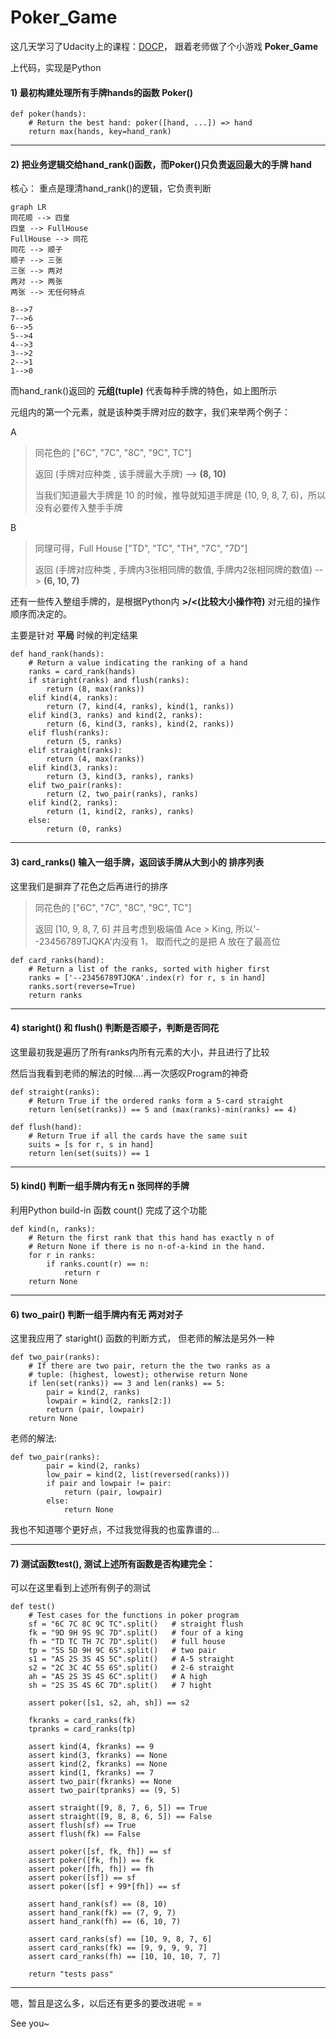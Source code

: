 # Poker_Game


这几天学习了Udacity上的课程：[DOCP](https://classroom.udacity.com/courses/cs212)，
跟着老师做了个小游戏  **Poker_Game**

上代码，实现是Python

#### 1) 最初构建处理所有手牌hands的函数 Poker()
```
def poker(hands):
	# Return the best hand: poker([hand, ...]) => hand
	return max(hands, key=hand_rank)
```

---

#### 2) 把业务逻辑交给hand_rank()函数，而Poker()只负责返回最大的手牌 hand

核心： 重点是理清hand_rank()的逻辑，它负责判断

```
graph LR
同花顺 --> 四皇
四皇 --> FullHouse
FullHouse --> 同花
同花 --> 顺子
顺子 --> 三张
三张 --> 两对
两对 --> 两张
两张 --> 无任何特点

8-->7
7-->6
6-->5
5-->4
4-->3
3-->2
2-->1
1-->0

```


而hand_rank()返回的 **元组(tuple)** 代表每种手牌的特色，如上图所示

元组内的第一个元素，就是该种类手牌对应的数字，我们来举两个例子：

A
>同花色的 ["6C", "7C", "8C", "9C", TC"]
>
>返回 (手牌对应种类 , 该手牌最大手牌)  --> **(8, 10)**
>
>当我们知道最大手牌是 10 的时候，推导就知道手牌是 (10, 9, 8, 7, 6)，所以没有必要传入整手手牌

B
>同理可得，Full House ["TD", "TC", "TH", "7C", "7D"]
>
>返回 (手牌对应种类 , 手牌内3张相同牌的数值, 手牌内2张相同牌的数值) --> **(6, 10, 7)**

还有一些传入整组手牌的，是根据Python内 **>/<(比较大小操作符)** 对元组的操作顺序而决定的。

主要是针对 **平局** 时候的判定结果
```
def hand_rank(hands):
	# Return a value indicating the ranking of a hand
	ranks = card_rank(hands)
	if staright(ranks) and flush(ranks):
		return (8, max(ranks))
	elif kind(4, ranks):
		return (7, kind(4, ranks), kind(1, ranks))
	elif kind(3, ranks) and kind(2, ranks):
		return (6, kind(3, ranks), kind(2, ranks))
	elif flush(ranks):
		return (5, ranks)
	elif straight(ranks):
		return (4, max(ranks))
	elif kind(3, ranks):
		return (3, kind(3, ranks), ranks)
	elif two_pair(ranks):
		return (2, two_pair(ranks), ranks)
	elif kind(2, ranks):
		return (1, kind(2, ranks), ranks)
	else:
		return (0, ranks)
```

---

#### 3) card_ranks() 输入一组手牌，返回该手牌从大到小的 排序列表

这里我们是摒弃了花色之后再进行的排序
>同花色的 ["6C", "7C", "8C", "9C", TC"]
>
>返回 [10, 9, 8, 7, 6]
并且考虑到极端值 Ace > King, 所以'--23456789TJQKA'内没有 1， 取而代之的是把 A 放在了最高位
```
def card_ranks(hand):
	# Return a list of the ranks, sorted with higher first
	ranks = ['--23456789TJQKA'.index(r) for r, s in hand]
	ranks.sort(reverse=True)
	return ranks
```

---

#### 4) staright() 和 flush() 判断是否顺子，判断是否同花
这里最初我是遍历了所有ranks内所有元素的大小，并且进行了比较

然后当我看到老师的解法的时候....再一次感叹Program的神奇
```
def straight(ranks):
	# Return True if the ordered ranks form a 5-card straight
	return len(set(ranks)) == 5 and (max(ranks)-min(ranks) == 4)

def flush(hand):
	# Return True if all the cards have the same suit
	suits = [s for r, s in hand]
	return len(set(suits)) == 1
```
---

#### 5) kind() 判断一组手牌内有无 n 张同样的手牌
利用Python build-in 函数 count() 完成了这个功能
```
def kind(n, ranks):
	# Return the first rank that this hand has exactly n of
	# Return None if there is no n-of-a-kind in the hand.
	for r in ranks:
		if ranks.count(r) == n:
			return r
	return None
```
---
#### 6) two_pair() 判断一组手牌内有无 两对对子
这里我应用了 staright() 函数的判断方式， 但老师的解法是另外一种
```
def two_pair(ranks):
	# If there are two pair, return the the two ranks as a
	# tuple: (highest, lowest); otherwise return None
	if len(set(ranks)) == 3 and len(ranks) == 5:
		pair = kind(2, ranks)
		lowpair = kind(2, ranks[2:])
		return (pair, lowpair)
	return None
```
老师的解法:
```
def two_pair(ranks):
        pair = kind(2, ranks)
        low_pair = kind(2, list(reversed(ranks)))
        if pair and lowpair != pair:
            return (pair, lowpair)
        else:
            return None
```
我也不知道哪个更好点，不过我觉得我的也蛮靠谱的...

---

#### 7) 测试函数test(), 测试上述所有函数是否构建完全：
可以在这里看到上述所有例子的测试
```
def test()
	# Test cases for the functions in poker program
	sf = "6C 7C 8C 9C TC".split()	# straight flush
	fk = "9D 9H 9S 9C 7D".split()	# four of a king
	fh = "TD TC TH 7C 7D".split()	# full house
	tp = "5S 5D 9H 9C 6S".split()	# two pair
	s1 = "AS 2S 3S 4S 5C".split()	# A-5 straight
	s2 = "2C 3C 4C 5S 6S".split()	# 2-6 straight
	ah = "AS 2S 3S 4S 6C".split()	# A high
	sh = "2S 3S 4S 6C 7D".split()	# 7 hight

	assert poker([s1, s2, ah, sh]) == s2

	fkranks = card_ranks(fk)
	tpranks = card_ranks(tp)

	assert kind(4, fkranks) == 9
	assert kind(3, fkranks) == None
	assert kind(2, fkranks) == None
	assert kind(1, fkranks) == 7
	assert two_pair(fkranks) == None
	assert two_pair(tpranks) == (9, 5)

	assert straight([9, 8, 7, 6, 5]) == True
	assert straight([9, 8, 8, 6, 5]) == False
	assert flush(sf) == True
	assert flush(fk) == False

	assert poker([sf, fk, fh]) == sf
	assert poker([fk, fh]) == fk
	assert poker([fh, fh]) == fh
	assert poker([sf]) == sf
	assert poker([sf] + 99*[fh]) == sf

	assert hand_rank(sf) == (8, 10)
	assert hand_rank(fk) == (7, 9, 7)
	assert hand_rank(fh) == (6, 10, 7)

	assert card_ranks(sf) == [10, 9, 8, 7, 6]
	assert card_ranks(fk) == [9, 9, 9, 9, 7]
	assert card_ranks(fh) == [10, 10, 10, 7, 7]

	return "tests pass"
```

---

嗯，暂且是这么多，以后还有更多的要改进呢 = =

See you~
